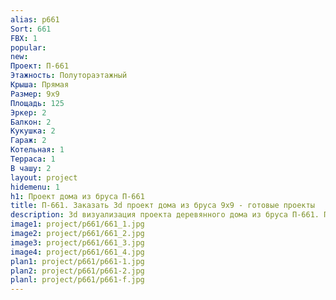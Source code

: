 ```yaml
---
alias: p661
Sort: 661
FBX: 1
popular: 
new: 
Проект: П-661
Этажность: Полутораэтажный
Крыша: Прямая
Размер: 9х9
Площадь: 125
Эркер: 2
Балкон: 2
Кукушка: 2
Гараж: 2
Котельная: 1
Терраса: 1
В чашу: 2
layout: project
hidemenu: 1
h1: Проект дома из бруса П-661
title: П-661. Заказать 3d проект дома из бруса 9х9 - готовые проекты
description: 3d визуализация проекта деревянного дома из бруса П-661. Площадь 125 м2, размер 9х9. Вы можете внести любые изменения в проект.
image1: project/p661/661_1.jpg
image2: project/p661/661_2.jpg
image3: project/p661/661_3.jpg
image4: project/p661/661_4.jpg
plan1: project/p661/p661-1.jpg
plan2: project/p661/p661-2.jpg
planl: project/p661/p661-f.jpg
---
```

